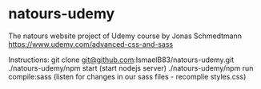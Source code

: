 # natours-udemy
The natours website project of Udemy course by Jonas Schmedtmann https://www.udemy.com/advanced-css-and-sass

Instructions:
git clone git@github.com:IsmaelB83/natours-udemy.git
./natours-udemy/npm start  (start nodejs server)
./natours-udemy/npm run compile:sass  (listen for changes in our sass files - recomplie styles.css)
